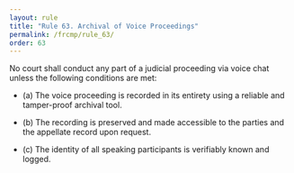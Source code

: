 ```yaml
---
layout: rule
title: "Rule 63. Archival of Voice Proceedings"
permalink: /frcmp/rule_63/
order: 63
---
```


No court shall conduct any part of a judicial proceeding via voice chat unless the following conditions are met:

- (a) The voice proceeding is recorded in its entirety using a reliable and tamper-proof archival tool.

- (b) The recording is preserved and made accessible to the parties and the appellate record upon request.

- (c) The identity of all speaking participants is verifiably known and logged.
